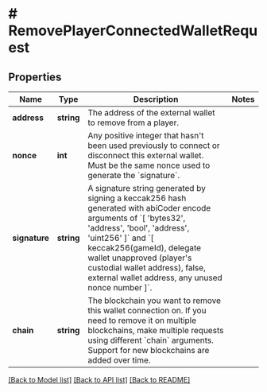 # # RemovePlayerConnectedWalletRequest

## Properties

Name | Type | Description | Notes
------------ | ------------- | ------------- | -------------
**address** | **string** | The address of the external wallet to remove from a player. |
**nonce** | **int** | Any positive integer that hasn&#39;t been used previously to connect or disconnect this external wallet. Must be the same nonce used to generate the &#x60;signature&#x60;. |
**signature** | **string** | A signature string generated by signing a keccak256 hash generated with abiCoder encode arguments of &#x60;[ &#39;bytes32&#39;, &#39;address&#39;, &#39;bool&#39;, &#39;address&#39;, &#39;uint256&#39; ]&#x60; and &#x60;[ keccak256(gameId), delegate wallet unapproved (player&#39;s custodial wallet address), false, external wallet address, any unused nonce number ]&#x60;. |
**chain** | **string** | The blockchain you want to remove this wallet connection on. If you need to remove it on multiple blockchains, make multiple requests using different &#x60;chain&#x60; arguments. Support for new blockchains are added over time. |

[[Back to Model list]](../../README.md#models) [[Back to API list]](../../README.md#endpoints) [[Back to README]](../../README.md)
